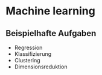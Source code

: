 # Machine learning

## Beispielhafte Aufgaben

- Regression
- Klassifizierung
- Clustering
- Dimensionsreduktion
